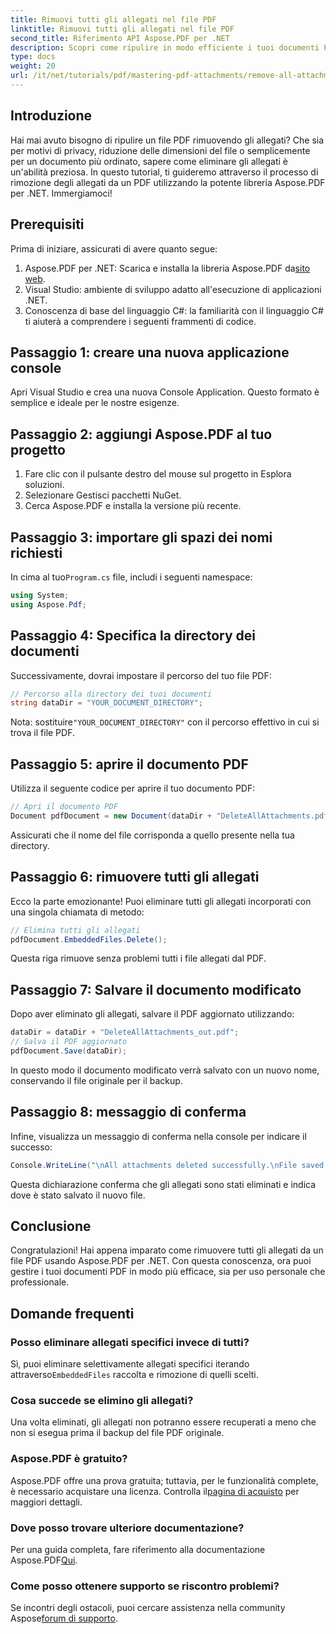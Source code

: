 ```yaml
---
title: Rimuovi tutti gli allegati nel file PDF
linktitle: Rimuovi tutti gli allegati nel file PDF
second_title: Riferimento API Aspose.PDF per .NET
description: Scopri come ripulire in modo efficiente i tuoi documenti PDF rimuovendo tutti gli allegati usando la libreria Aspose.PDF per .NET. Questo tutorial passo dopo passo copre tutto, dalla configurazione all'esecuzione.
type: docs
weight: 20
url: /it/net/tutorials/pdf/mastering-pdf-attachments/remove-all-attachments/
---
```

## Introduzione

Hai mai avuto bisogno di ripulire un file PDF rimuovendo gli allegati? Che sia per motivi di privacy, riduzione delle dimensioni del file o semplicemente per un documento più ordinato, sapere come eliminare gli allegati è un'abilità preziosa. In questo tutorial, ti guideremo attraverso il processo di rimozione degli allegati da un PDF utilizzando la potente libreria Aspose.PDF per .NET. Immergiamoci!

## Prerequisiti

Prima di iniziare, assicurati di avere quanto segue:

1.  Aspose.PDF per .NET: Scarica e installa la libreria Aspose.PDF da[sito web](https://releases.aspose.com/pdf/net/).
2. Visual Studio: ambiente di sviluppo adatto all'esecuzione di applicazioni .NET.
3. Conoscenza di base del linguaggio C#: la familiarità con il linguaggio C# ti aiuterà a comprendere i seguenti frammenti di codice.

## Passaggio 1: creare una nuova applicazione console

Apri Visual Studio e crea una nuova Console Application. Questo formato è semplice e ideale per le nostre esigenze.

## Passaggio 2: aggiungi Aspose.PDF al tuo progetto

1. Fare clic con il pulsante destro del mouse sul progetto in Esplora soluzioni.
2. Selezionare Gestisci pacchetti NuGet.
3. Cerca Aspose.PDF e installa la versione più recente.

## Passaggio 3: importare gli spazi dei nomi richiesti

 In cima al tuo`Program.cs` file, includi i seguenti namespace:

```csharp
using System;
using Aspose.Pdf;
```

## Passaggio 4: Specifica la directory dei documenti

Successivamente, dovrai impostare il percorso del tuo file PDF:

```csharp
// Percorso alla directory dei tuoi documenti
string dataDir = "YOUR_DOCUMENT_DIRECTORY";
```

 Nota: sostituire`"YOUR_DOCUMENT_DIRECTORY"` con il percorso effettivo in cui si trova il file PDF.

## Passaggio 5: aprire il documento PDF

Utilizza il seguente codice per aprire il tuo documento PDF:

```csharp
// Apri il documento PDF
Document pdfDocument = new Document(dataDir + "DeleteAllAttachments.pdf");
```

Assicurati che il nome del file corrisponda a quello presente nella tua directory.

## Passaggio 6: rimuovere tutti gli allegati

Ecco la parte emozionante! Puoi eliminare tutti gli allegati incorporati con una singola chiamata di metodo:

```csharp
// Elimina tutti gli allegati
pdfDocument.EmbeddedFiles.Delete();
```

Questa riga rimuove senza problemi tutti i file allegati dal PDF.

## Passaggio 7: Salvare il documento modificato

Dopo aver eliminato gli allegati, salvare il PDF aggiornato utilizzando:

```csharp
dataDir = dataDir + "DeleteAllAttachments_out.pdf";
// Salva il PDF aggiornato
pdfDocument.Save(dataDir);
```

In questo modo il documento modificato verrà salvato con un nuovo nome, conservando il file originale per il backup.

## Passaggio 8: messaggio di conferma

Infine, visualizza un messaggio di conferma nella console per indicare il successo:

```csharp
Console.WriteLine("\nAll attachments deleted successfully.\nFile saved at " + dataDir);
```

Questa dichiarazione conferma che gli allegati sono stati eliminati e indica dove è stato salvato il nuovo file.

## Conclusione

Congratulazioni! Hai appena imparato come rimuovere tutti gli allegati da un file PDF usando Aspose.PDF per .NET. Con questa conoscenza, ora puoi gestire i tuoi documenti PDF in modo più efficace, sia per uso personale che professionale.

## Domande frequenti

### Posso eliminare allegati specifici invece di tutti?
 Sì, puoi eliminare selettivamente allegati specifici iterando attraverso`EmbeddedFiles` raccolta e rimozione di quelli scelti.

### Cosa succede se elimino gli allegati?
Una volta eliminati, gli allegati non potranno essere recuperati a meno che non si esegua prima il backup del file PDF originale.

### Aspose.PDF è gratuito?
 Aspose.PDF offre una prova gratuita; tuttavia, per le funzionalità complete, è necessario acquistare una licenza. Controlla il[pagina di acquisto](https://purchase.aspose.com/buy) per maggiori dettagli.

### Dove posso trovare ulteriore documentazione?
 Per una guida completa, fare riferimento alla documentazione Aspose.PDF[Qui](https://reference.aspose.com/pdf/net/).

### Come posso ottenere supporto se riscontro problemi?
 Se incontri degli ostacoli, puoi cercare assistenza nella community Aspose[forum di supporto](https://forum.aspose.com/c/pdf/10).
